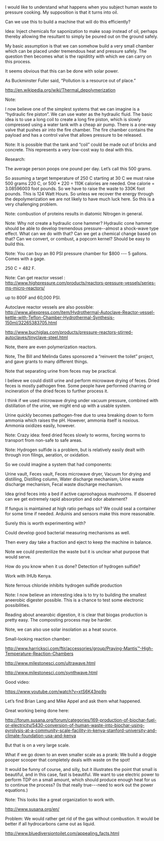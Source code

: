 I would like to understand what happens when you subject human waste to pressure cooking.  My supposition is that it turns into oil.

Can we use this to build a machine that will do this efficiently?

Idea: Inject chemicals for saponization to make soap instead of oil, perhaps thereby allowing the resultant to simply be poured out on the ground safely.

My basic assumption is that we can somehow build a very small chamber which can be placed under tremendous heat and pressure safely.  The question then becomes what is the rapiditity with which we can carry on this process.

It seems obvious that this can be done with solar power.

As Buckminster Fuller said, “Pollution is a resource out of place.”


http://en.wikipedia.org/wiki/Thermal_depolymerization

Note:

I now believe one of the simplest systems that we can imagine is a “hydraulic fire piston”.  We can use water as the hydraulic fluid.  The basic idea is to use a long coil to create a long fire piston, which is slowly compressed using a water tank with a cheap air pump.  There is a one-way valve that pushes air into the fire chamber.  The fire chamber contains the payload and has a control valve that allows pressure to be released.

Note: It is possible that the tank and “coil” could be made out of bricks and concrete.  This represents a very low-cost way to deal with this.

Research:

The average person poops one pound per day.  Let’s call this 500 grams.

So assuming a target temperature of 250 C starting at 30 C we must raise 500 grams 220 C, or 500 * 220 = 110K calories are needed.  One calorie = 3.08596003 foot pounds.  So we have to raise the waste to 330K foot pounds.  This is 124 Watt Hours. So unless we recover the energy through the depolymerization we are not likely to have much luck here. So this is a very challenging problem.

Note: combustion of proteins results in diatomic Nitrogen in general.

Note: Why not create a hydraulic cone hammer? Hydraulic cone hammer should be able to develop tremendous pressure--almost a shock-wave type effect.  What can we do with that?  Can we get a chemical change based on that?  Can we convert, or combust, a popcorn kernel? Should be easy to build this.

Note: You can buy an 80 PSI pressure chamber for $800 --- 5 gallons.  Comes with a gage.

250 C = 482 F.



Note: Can get reactor vessel : http://www.highpressure.com/products/reactors-pressure-vessels/series-ms-micro-reactors/

up to 800F and 60,000 PSI.

Autoclave reactor vessels are also possible: http://www.aliexpress.com/item/Hydrothermal-Autoclave-Reactor-vessel-kettle-with-Teflon-Chamber-Hydrothermal-Synthesis-150ml/32265383705.html

http://www.buchiglas.com/products/pressure-reactors-stirred-autoclaves/tinyclave-steel.html

Note, there are even polymerization reactors.

Note, The Bill and Melinda Gates sponsored a “reinvent the toilet” project, and gave grants to many different things.

Note that separating urine from feces may be practical.

I believe we could distill urine and perform microwave drying of feces.  Dried feces is mostly pathogen free.  Some people have performed charring or incineration of the dried feces to further process it.

I think if we used microwave drying under vacuum pressure, combined with distillation of the urine, we might end up with a usable system.

Urine quickly becomes pathogen-free due to urea breaking down to form ammonia which raises the pH. However, ammonia itself is noxious.  Ammonia oxidizes easily, however.

Note: Crazy idea: feed dried feces slowly to worms, forcing worms to transport from non-safe to safe areas.

Note: Hydrogen sulfide is a problem, but is relatively easily dealt with through iron filings, aeration, or oxidation.

So we could imagine a system that had components:

Urine vault,
Feces vault,
Feces microwave dryer,
Vacuum for drying and distilling,
Distilling column,
Water discharge mechanism,
Urine waste discharge mechanism,
Fecal waste discharge mechanism.


Idea grind feces into a bed if active caproohagous mushrooms. If disoered can we get extremely rapid absorption and odor abatement?



If fungus is maintained at high ratio perhaps so?  We could seal a container for some time if needed. Arduinis and sensors make this more reasonable.

Surely this is worth experimenting with?

Could develop good bacterial measuring mechanisms as well. 

Then every day take a fraction and eject to keep the machine in balance.

Note we could presterilize the waste but it is unclear what purpose that would serve.

How do you know when it us done? Detection of hydrogen sulfide? 

Work with IHUb Kenya.




Note ferrous chloride inhibits hydrogen sulfide production

Note: I now believe an interesting idea is to try to building the smallest aneerobic digester possible.  This is a chance to test some electronic possibilities.

Reading about anearobic digestion, it is clear that biogas production is pretty easy.  The composting process may be harder.

Note, we can also use solar insolation as a heat source.

Small-looking reaction chamber:

http://www.harricksci.com/ftir/accessories/group/Praying-Mantis™-High-Temperature-Reaction-Chambers

http://www.milestonesci.com/ultrawave.html

http://www.milestonesci.com/synthwave.html

Good video:

https://www.youtube.com/watch?v=xtS6K43np9o

Let’s find Brian Lang and Mike Appel and ask them what happened.

Great working being done here:

http://forum.susana.org/forum/categories/169-production-of-biochar-fuel-or-electricity/5430-conversion-of-human-waste-into-biochar-using-pyrolysis-at-a-community-scale-facility-in-kenya-stanford-university-and-climate-foundation-usa-and-kenya

But that is on a very large scale.

What if we go down to an even smaller scale as a prank: We build a doggie pooper scooper that completely deals with waste on the spot!

It would be funny of course, and silly, but it illustrates the point that small is beautiful, and in this case, fast is beautiful.  We want to use electric power to perform TDP on a small amount, which should produce enough heat for us to continue the process?  (Is that really true---need to work out the power equations.)


Note: This looks like a great organization to work with.

http://www.susana.org/en/

Problem: We would rather get rid of the gas without combustion. It would be better if all hydrocarbons came out as liquid.

http://www.bluediversiontoilet.com/appealing_facts.html





